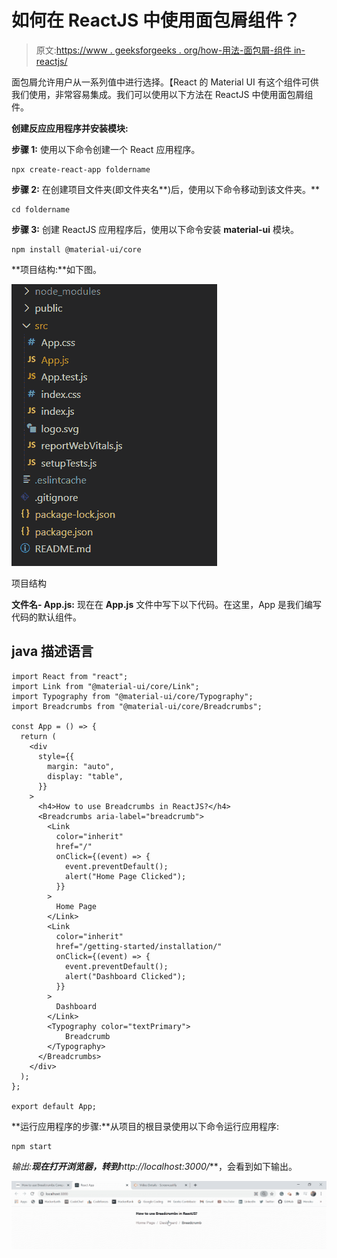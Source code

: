# 如何在 ReactJS 中使用面包屑组件？

> 原文:[https://www . geeksforgeeks . org/how-用法-面包屑-组件 in-reactjs/](https://www.geeksforgeeks.org/how-to-use-breadcrumbs-component-in-reactjs/)

面包屑允许用户从一系列值中进行选择。【React 的 Material UI 有这个组件可供我们使用，非常容易集成。我们可以使用以下方法在 ReactJS 中使用面包屑组件。

**创建反应应用程序并安装模块:**

**步骤 1:** 使用以下命令创建一个 React 应用程序。

```
npx create-react-app foldername
```

**步骤 2:** 在创建项目文件夹(即文件夹名**)后，使用以下命令移动到该文件夹。**

```
cd foldername
```

**步骤 3:** 创建 ReactJS 应用程序后，使用以下命令安装 **material-ui** 模块。

```
npm install @material-ui/core
```

**项目结构:**如下图。

![](img/f04ae0d8b722a9fff0bd9bd138b29c23.png)

项目结构

**文件名- App.js:** 现在在 **App.js** 文件中写下以下代码。在这里，App 是我们编写代码的默认组件。

## java 描述语言

```
import React from "react";
import Link from "@material-ui/core/Link";
import Typography from "@material-ui/core/Typography";
import Breadcrumbs from "@material-ui/core/Breadcrumbs";

const App = () => {
  return (
    <div
      style={{
        margin: "auto",
        display: "table",
      }}
    >
      <h4>How to use Breadcrumbs in ReactJS?</h4>
      <Breadcrumbs aria-label="breadcrumb">
        <Link
          color="inherit"
          href="/"
          onClick={(event) => {
            event.preventDefault();
            alert("Home Page Clicked");
          }}
        >
          Home Page
        </Link>
        <Link
          color="inherit"
          href="/getting-started/installation/"
          onClick={(event) => {
            event.preventDefault();
            alert("Dashboard Clicked");
          }}
        >
          Dashboard
        </Link>
        <Typography color="textPrimary">
            Breadcrumb
        </Typography>
      </Breadcrumbs>
    </div>
  );
};

export default App;
```

**运行应用程序的步骤:**从项目的根目录使用以下命令运行应用程序:

```
npm start
```

**输出:**现在打开浏览器，转到***http://localhost:3000/***，会看到如下输出。

![](img/93a60a2cfbdbd953d4e16f83aa82716f.png)
